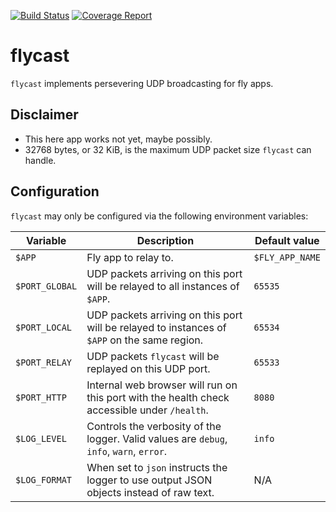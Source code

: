 [![Build Status](https://github.com/azazeal/flycast/actions/workflows/build.yml/badge.svg)](https://github.com/azazeal/flycast/actions/workflows/build.yml)
[![Coverage Report](https://coveralls.io/repos/github/azazeal/flycast/badge.svg?branch=master)](https://coveralls.io/github/azazeal/flycast?branch=master)

# flycast

`flycast` implements persevering UDP broadcasting for fly apps.

## Disclaimer

- This here app works not yet, maybe possibly.
- 32768 bytes, or 32 KiB, is the maximum UDP packet size `flycast` can handle.

## Configuration

`flycast` may only be configured via the following environment variables:

| Variable       | Description                                                                                  | Default value   |
| -------------- | -------------------------------------------------------------------------------------------- | --------------- |
| `$APP`         | Fly app to relay to.                                                                         | `$FLY_APP_NAME` |
| `$PORT_GLOBAL` | UDP packets arriving on this port will be relayed to all instances of `$APP`.                | `65535`         |
| `$PORT_LOCAL`  | UDP packets arriving on this port will be relayed to instances of `$APP` on the same region. | `65534`         |
| `$PORT_RELAY`  | UDP packets `flycast` will be replayed on this UDP port.                                     | `65533`         |
| `$PORT_HTTP`   | Internal web browser will run on this port with the health check accessible under `/health`. | `8080`          |
| `$LOG_LEVEL`   | Controls the verbosity of the logger. Valid values are `debug`, `info`, `warn`, `error`.     | `info`          |
| `$LOG_FORMAT`  | When set to `json` instructs the logger to use output JSON objects instead of raw text.      | N/A             |